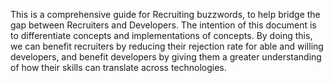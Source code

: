 This is a comprehensive guide for Recruiting buzzwords, to help bridge the gap between Recruiters and Developers. The intention of this document is to differentiate concepts and implementations of concepts. By doing this, we can benefit recruiters by reducing their rejection rate for able and willing developers, and benefit developers by giving them a greater understanding of how their skills can translate across technologies.